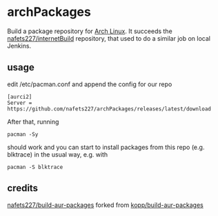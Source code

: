 # archPackages
Build a package repository for [Arch Linux](https://www.archlinux.org).
It succeeds the [nafets227/internetBuild](https://github.com/nafets227/internetBuild)
repository, that used to do a similar job on local Jenkins.

## usage
edit /etc/pacman.conf and append the config for our repo
```
[aurci2]
Server = https://github.com/nafets227/archPackages/releases/latest/download
```
After that, running
```
pacman -Sy
```
should work and you can start to install packages from this repo (e.g. blktrace)
in the usual way, e.g. with
```
pacman -S blktrace
```

## credits
[nafets227/build-aur-packages](https://github.com/nafets227/build-aur-packages)
forked from
[kopp/build-aur-packages](https://github.com/kopp/build-aur-packages)
